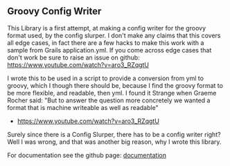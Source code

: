 Groovy Config Writer
-------------------------------
This Library is a first attempt, at making a config writer for the groovy format used, by the config
slurper. I don't make any claims that this covers all edge cases, in fact there are a few hacks to
make this work with a sample from Grails application.yml. If you come across edge cases that don't
work be sure to raise an issue on github:
https://www.youtube.com/watch?v=aro3_RZqgtU

I wrote this to be used in a script to provide a conversion from yml to groovy, which I though there
should be, because I find the groovy format to be more flexible, and readable, then yml. I found it
Strange when Graeme Rocher said:
"But to answer the question more concretely we wanted a format that is machine writeable as well as readable﻿"
- https://www.youtube.com/watch?v=aro3_RZqgtU

Surely since there is a Config Slurper, there has to be a config writer right? Well I was wrong, and
that was another big reason, why I wrote this library.


For documentation see the github page:
[documentation](https://virtualdogbert.github.io/GroovyConfigWriter)
